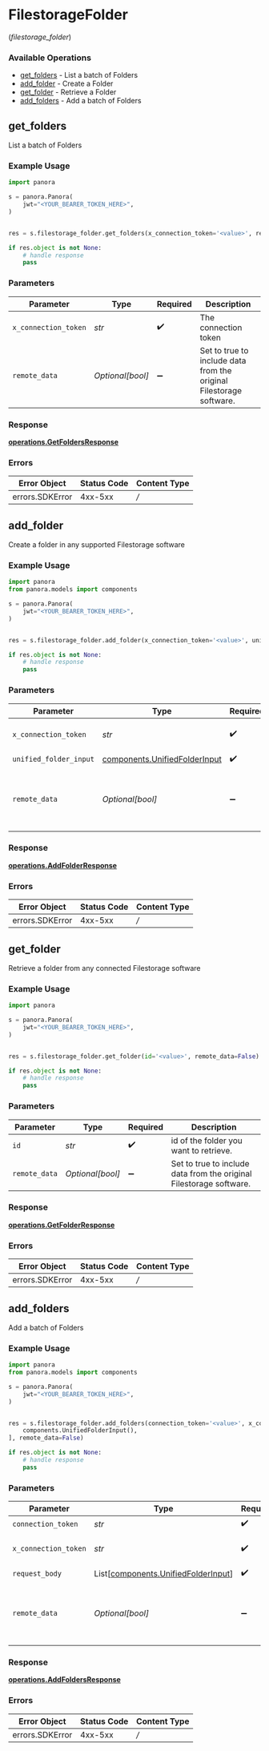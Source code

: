 # FilestorageFolder
(*filestorage_folder*)

### Available Operations

* [get_folders](#get_folders) - List a batch of Folders
* [add_folder](#add_folder) - Create a Folder
* [get_folder](#get_folder) - Retrieve a Folder
* [add_folders](#add_folders) - Add a batch of Folders

## get_folders

List a batch of Folders

### Example Usage

```python
import panora

s = panora.Panora(
    jwt="<YOUR_BEARER_TOKEN_HERE>",
)


res = s.filestorage_folder.get_folders(x_connection_token='<value>', remote_data=False)

if res.object is not None:
    # handle response
    pass

```

### Parameters

| Parameter                                                           | Type                                                                | Required                                                            | Description                                                         |
| ------------------------------------------------------------------- | ------------------------------------------------------------------- | ------------------------------------------------------------------- | ------------------------------------------------------------------- |
| `x_connection_token`                                                | *str*                                                               | :heavy_check_mark:                                                  | The connection token                                                |
| `remote_data`                                                       | *Optional[bool]*                                                    | :heavy_minus_sign:                                                  | Set to true to include data from the original Filestorage software. |


### Response

**[operations.GetFoldersResponse](../../models/operations/getfoldersresponse.md)**
### Errors

| Error Object    | Status Code     | Content Type    |
| --------------- | --------------- | --------------- |
| errors.SDKError | 4xx-5xx         | */*             |

## add_folder

Create a folder in any supported Filestorage software

### Example Usage

```python
import panora
from panora.models import components

s = panora.Panora(
    jwt="<YOUR_BEARER_TOKEN_HERE>",
)


res = s.filestorage_folder.add_folder(x_connection_token='<value>', unified_folder_input=components.UnifiedFolderInput(), remote_data=False)

if res.object is not None:
    # handle response
    pass

```

### Parameters

| Parameter                                                                      | Type                                                                           | Required                                                                       | Description                                                                    |
| ------------------------------------------------------------------------------ | ------------------------------------------------------------------------------ | ------------------------------------------------------------------------------ | ------------------------------------------------------------------------------ |
| `x_connection_token`                                                           | *str*                                                                          | :heavy_check_mark:                                                             | The connection token                                                           |
| `unified_folder_input`                                                         | [components.UnifiedFolderInput](../../models/components/unifiedfolderinput.md) | :heavy_check_mark:                                                             | N/A                                                                            |
| `remote_data`                                                                  | *Optional[bool]*                                                               | :heavy_minus_sign:                                                             | Set to true to include data from the original Filestorage software.            |


### Response

**[operations.AddFolderResponse](../../models/operations/addfolderresponse.md)**
### Errors

| Error Object    | Status Code     | Content Type    |
| --------------- | --------------- | --------------- |
| errors.SDKError | 4xx-5xx         | */*             |

## get_folder

Retrieve a folder from any connected Filestorage software

### Example Usage

```python
import panora

s = panora.Panora(
    jwt="<YOUR_BEARER_TOKEN_HERE>",
)


res = s.filestorage_folder.get_folder(id='<value>', remote_data=False)

if res.object is not None:
    # handle response
    pass

```

### Parameters

| Parameter                                                           | Type                                                                | Required                                                            | Description                                                         |
| ------------------------------------------------------------------- | ------------------------------------------------------------------- | ------------------------------------------------------------------- | ------------------------------------------------------------------- |
| `id`                                                                | *str*                                                               | :heavy_check_mark:                                                  | id of the folder you want to retrieve.                              |
| `remote_data`                                                       | *Optional[bool]*                                                    | :heavy_minus_sign:                                                  | Set to true to include data from the original Filestorage software. |


### Response

**[operations.GetFolderResponse](../../models/operations/getfolderresponse.md)**
### Errors

| Error Object    | Status Code     | Content Type    |
| --------------- | --------------- | --------------- |
| errors.SDKError | 4xx-5xx         | */*             |

## add_folders

Add a batch of Folders

### Example Usage

```python
import panora
from panora.models import components

s = panora.Panora(
    jwt="<YOUR_BEARER_TOKEN_HERE>",
)


res = s.filestorage_folder.add_folders(connection_token='<value>', x_connection_token='<value>', request_body=[
    components.UnifiedFolderInput(),
], remote_data=False)

if res.object is not None:
    # handle response
    pass

```

### Parameters

| Parameter                                                                            | Type                                                                                 | Required                                                                             | Description                                                                          |
| ------------------------------------------------------------------------------------ | ------------------------------------------------------------------------------------ | ------------------------------------------------------------------------------------ | ------------------------------------------------------------------------------------ |
| `connection_token`                                                                   | *str*                                                                                | :heavy_check_mark:                                                                   | N/A                                                                                  |
| `x_connection_token`                                                                 | *str*                                                                                | :heavy_check_mark:                                                                   | The connection token                                                                 |
| `request_body`                                                                       | List[[components.UnifiedFolderInput](../../models/components/unifiedfolderinput.md)] | :heavy_check_mark:                                                                   | N/A                                                                                  |
| `remote_data`                                                                        | *Optional[bool]*                                                                     | :heavy_minus_sign:                                                                   | Set to true to include data from the original Filestorage software.                  |


### Response

**[operations.AddFoldersResponse](../../models/operations/addfoldersresponse.md)**
### Errors

| Error Object    | Status Code     | Content Type    |
| --------------- | --------------- | --------------- |
| errors.SDKError | 4xx-5xx         | */*             |
